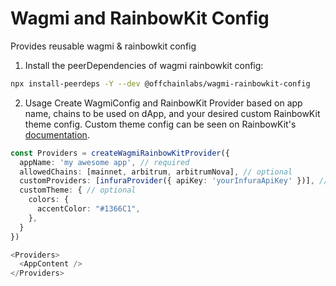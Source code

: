 # Wagmi and RainbowKit Config

Provides reusable wagmi & rainbowkit config

1. Install the peerDependencies of wagmi rainbowkit config:

```sh
npx install-peerdeps -Y --dev @offchainlabs/wagmi-rainbowkit-config
```

2. Usage
   Create WagmiConfig and RainbowKit Provider based on app name, chains to be used on dApp, and your desired custom RainbowKit theme config. Custom theme config can be seen on RainbowKit's [documentation](https://www.rainbowkit.com/docs/custom-theme).

```typescript
const Providers = createWagmiRainbowKitProvider({
  appName: 'my awesome app', // required
  allowedChains: [mainnet, arbitrum, arbitrumNova], // optional
  customProviders: [infuraProvider({ apiKey: 'yourInfuraApiKey' })], // optional
  customTheme: { // optional
    colors: {
      accentColor: "#1366C1",
    },
  }
})

<Providers>
  <AppContent />
</Providers>
```
